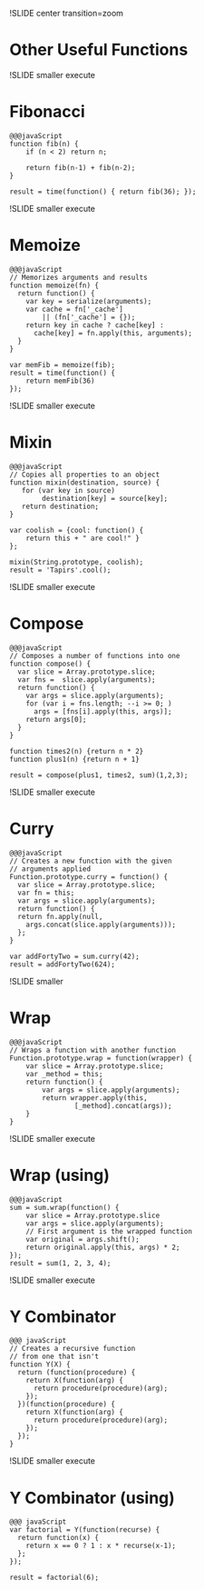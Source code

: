 !SLIDE center transition=zoom
# Other Useful Functions



!SLIDE smaller execute
# Fibonacci

    @@@javaScript
    function fib(n) {
        if (n < 2) return n;

        return fib(n-1) + fib(n-2);
    }
 
    result = time(function() { return fib(36); });



!SLIDE smaller execute
# Memoize

    @@@javaScript
    // Memorizes arguments and results
    function memoize(fn) {
      return function() {
        var key = serialize(arguments);
        var cache = fn['_cache']
            || (fn['_cache'] = {});
        return key in cache ? cache[key] :
          cache[key] = fn.apply(this, arguments);
      }
    }

    var memFib = memoize(fib);
    result = time(function() {
        return memFib(36)
    });

!SLIDE smaller execute
# Mixin
    
    @@@javaScript
    // Copies all properties to an object
    function mixin(destination, source) {
       for (var key in source)
            destination[key] = source[key];
       return destination;
    }

    var coolish = {cool: function() { 
        return this + " are cool!" }
    };

    mixin(String.prototype, coolish);
    result = 'Tapirs'.cool();

!SLIDE smaller execute
# Compose

    @@@javaScript
    // Composes a number of functions into one
    function compose() {
      var slice = Array.prototype.slice;
      var fns =  slice.apply(arguments);
      return function() {
        var args = slice.apply(arguments);
        for (var i = fns.length; --i >= 0; )
          args = [fns[i].apply(this, args)];
        return args[0];
      }
    }

    function times2(n) {return n * 2}
    function plus1(n) {return n + 1}

    result = compose(plus1, times2, sum)(1,2,3);
 


!SLIDE smaller execute
# Curry

    @@@javaScript
    // Creates a new function with the given
    // arguments applied
    Function.prototype.curry = function() {
      var slice = Array.prototype.slice;
      var fn = this;
      var args = slice.apply(arguments);
      return function() {
      return fn.apply(null,
        args.concat(slice.apply(arguments)));
      };
    }

    var addFortyTwo = sum.curry(42);
    result = addFortyTwo(624);


!SLIDE smaller
# Wrap

    @@@javaScript
    // Wraps a function with another function
    Function.prototype.wrap = function(wrapper) {
        var slice = Array.prototype.slice;
        var _method = this;
        return function() {
            var args = slice.apply(arguments);
            return wrapper.apply(this, 
                    [_method].concat(args));
        }
    }
    
!SLIDE smaller execute
# Wrap (using)

    @@@javaScript
    sum = sum.wrap(function() {
        var slice = Array.prototype.slice
        var args = slice.apply(arguments);
        // First argument is the wrapped function
        var original = args.shift();
        return original.apply(this, args) * 2;
    });
    result = sum(1, 2, 3, 4);



!SLIDE smaller execute
# Y Combinator

    @@@ javaScript
    // Creates a recursive function
    // from one that isn't
    function Y(X) {
      return (function(procedure) {
        return X(function(arg) {
          return procedure(procedure)(arg);
        });
      })(function(procedure) {
        return X(function(arg) {
          return procedure(procedure)(arg);
        });
      });
    }

!SLIDE smaller execute
# Y Combinator (using)

    @@@ javaScript
    var factorial = Y(function(recurse) {
      return function(x) {
        return x == 0 ? 1 : x * recurse(x-1);
      };
    });

    result = factorial(6);
